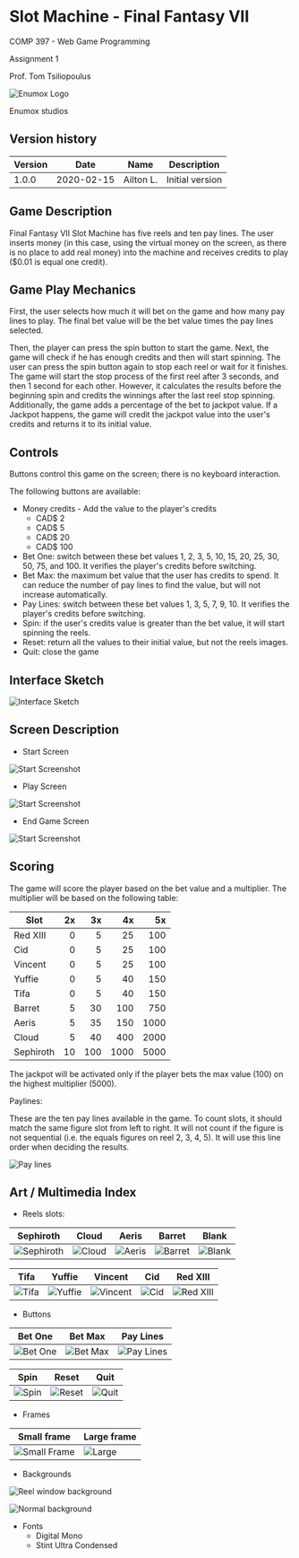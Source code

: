 # Slot Machine - Final Fantasy VII

COMP 397 - Web Game Programming

Assignment 1

Prof. Tom Tsiliopoulus

![Enumox Logo](/Assets/images/companyLogo.png)

Enumox studios

## Version history

| Version | Date       | Name      | Description     |
| ------- | ---------- | --------- | --------------- |
| 1.0.0   | 2020-02-15 | Ailton L. | Initial version |

## Game Description

Final Fantasy VII Slot Machine has five reels and ten pay lines. The user inserts money (in this case, using the virtual
money on the screen, as there is no place to add real money) into the machine and receives credits to play (\$0.01 is
equal one credit).

## Game Play Mechanics

First, the user selects how much it will bet on the game and how many pay lines to play. The final bet value will be the
bet value times the pay lines selected.

Then, the player can press the spin button to start the game. Next, the game will check if he has enough credits and
then will start spinning. The user can press the spin button again to stop each reel or wait for it finishes. The game
will start the stop process of the first reel after 3 seconds, and then 1 second for each other. However, it
calculates the results before the beginning spin and credits the winnings after the last reel stop spinning.
Additionally, the game adds a percentage of the bet to jackpot value. If a Jackpot happens, the game will credit the
jackpot value into the user's credits and returns it to its initial value.

## Controls

Buttons control this game on the screen; there is no keyboard interaction.

The following buttons are available:

- Money credits - Add the value to the player's credits
  - CAD\$ 2
  - CAD\$ 5
  - CAD\$ 20
  - CAD\$ 100
- Bet One: switch between these bet values 1, 2, 3, 5, 10, 15, 20, 25, 30, 50, 75, and 100. It verifies the player's
  credits before switching.
- Bet Max: the maximum bet value that the user has credits to spend. It can reduce the number of pay lines to find the
  value, but will not increase automatically.
- Pay Lines: switch between these bet values 1, 3, 5, 7, 9, 10. It verifies the player's credits before switching.
- Spin: if the user's credits value is greater than the bet value, it will start spinning the reels.
- Reset: return all the values to their initial value, but not the reels images.
- Quit: close the game

## Interface Sketch

![Interface Sketch](/Assets/images/gameSketch.jpeg)

## Screen Description

- Start Screen

![Start Screenshot](/Assets/images/startScreenSS.png)

- Play Screen

![Start Screenshot](/Assets/images/playScreenSS.png)

- End Game Screen

![Start Screenshot](/Assets/images/endScreenSS.png)

## Scoring

The game will score the player based on the bet value and a multiplier. The multiplier will be based on the following
table:

| Slot      |  2x |  3x |   4x |   5x |
| --------- | --: | --: | ---: | ---: |
| Red XIII  |   0 |   5 |   25 |  100 |
| Cid       |   0 |   5 |   25 |  100 |
| Vincent   |   0 |   5 |   25 |  100 |
| Yuffie    |   0 |   5 |   40 |  150 |
| Tifa      |   0 |   5 |   40 |  150 |
| Barret    |   5 |  30 |  100 |  750 |
| Aeris     |   5 |  35 |  150 | 1000 |
| Cloud     |   5 |  40 |  400 | 2000 |
| Sephiroth |  10 | 100 | 1000 | 5000 |

The jackpot will be activated only if the player bets the max value (100) on the highest multiplier (5000).

Paylines:

These are the ten pay lines available in the game. To count slots, it should match the same figure slot from left to right.
It will not count if the figure is not sequential (i.e. the equals figures on reel 2, 3, 4, 5). It will use this line order when
deciding the results.

![Pay lines](/Assets/images/payLinesImage.png)

## Art / Multimedia Index

- Reels slots:

| Sephiroth                                  | Cloud                              | Aeris                              | Barret                               | Blank                                  |
| ------------------------------------------ | ---------------------------------- | ---------------------------------- | ------------------------------------ | -------------------------------------- |
| ![Sephiroth](/Assets/images/Sephiroth.png) | ![Cloud](/Assets/images/Cloud.png) | ![Aeris](/Assets/images/Aeris.png) | ![Barret](/Assets/images/Barret.png) | ![Blank](/Assets/images/BlankReel.png) |

| Tifa                             | Yuffie                               | Vincent                                | Cid                            | Red XIII                                |
| -------------------------------- | ------------------------------------ | -------------------------------------- | ------------------------------ | --------------------------------------- |
| ![Tifa](/Assets/images/Tifa.png) | ![Yuffie](/Assets/images/Yuffie.png) | ![Vincent](/Assets/images/Vincent.png) | ![Cid](/Assets/images/Cid.png) | ![Red XIII](/Assets/images/RedXIII.png) |

- Buttons

| Bet One                                  | Bet Max                                  | Pay Lines                                    |
| ---------------------------------------- | ---------------------------------------- | -------------------------------------------- |
| ![Bet One](/Assets/images/betOneBtn.png) | ![Bet Max](/Assets/images/betMaxBtn.png) | ![Pay Lines](/Assets/images/payLinesBtn.png) |

| Spin                                | Reset                                 | Quit                                |
| ----------------------------------- | ------------------------------------- | ----------------------------------- |
| ![Spin](/Assets/images/spinBtn.png) | ![Reset](/Assets/images/resetBtn.png) | ![Quit](/Assets/images/quitBtn.png) |

- Frames

| Small frame                                   | Large frame                             |
| --------------------------------------------- | --------------------------------------- |
| ![Small Frame](/Assets/images/frameSmall.png) | ![Large](/Assets/images/frameLarge.png) |

- Backgrounds

![Reel window background](/Assets/images/background.png)

![Normal background](/Assets/images/backgroundOriginal.png)

- Fonts
  - Digital Mono
  - Stint Ultra Condensed
